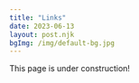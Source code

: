 ```yaml
---
title: "Links"
date: 2023-06-13
layout: post.njk
bgImg: /img/default-bg.jpg
---
```


This page is under construction!


